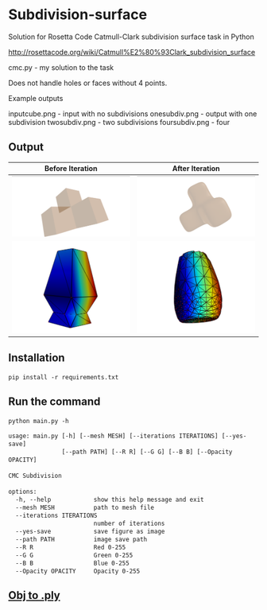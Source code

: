# Subdivision-surface

Solution for Rosetta Code Catmull-Clark subdivision surface task in Python

http://rosettacode.org/wiki/Catmull%E2%80%93Clark_subdivision_surface

cmc.py - my solution to the task

Does not handle holes or faces without 4 points.

Example outputs

inputcube.png - input with no subdivisions
onesubdiv.png - output with one subdivision
twosubdiv.png - two subdivisions
foursubdiv.png - four

## Output
| Before Iteration | After Iteration |
| -------- | -------- |
| ![](images/01.png) | ![](images/02.png) |
| ![](images/03.png) | ![](images/04.png) |



## Installation
```
pip install -r requirements.txt
```

## Run the command
```
python main.py -h
```
```
usage: main.py [-h] [--mesh MESH] [--iterations ITERATIONS] [--yes-save]
               [--path PATH] [--R R] [--G G] [--B B] [--Opacity OPACITY]

CMC Subdivision

options:
  -h, --help            show this help message and exit
  --mesh MESH           path to mesh file
  --iterations ITERATIONS
                        number of iterations
  --yes-save            save figure as image
  --path PATH           image save path
  --R R                 Red 0-255
  --G G                 Green 0-255
  --B B                 Blue 0-255
  --Opacity OPACITY     Opacity 0-255
```

## [Obj to .ply](https://products.aspose.app/3d/conversion/obj-to-ply)
